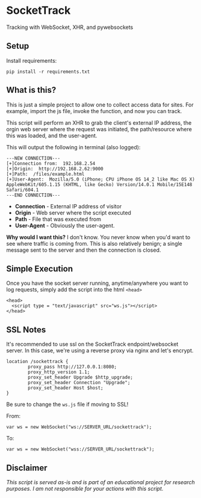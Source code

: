 # SocketTrack

Tracking with WebSocket, XHR, and pywebsockets

## Setup

Install requirements: 

```
pip install -r requirements.txt
```

## What is this?

This is just a simple project to allow one to collect access data for sites. For example, import the js file, invoke the function, and now you can track. 

This script will perform an XHR to grab the client's external IP address, the orgin web server where the request was initiated, the path/resource where this was loaded, and the user-agent. 

This will output the following in terminal (also logged):

```
---NEW CONNECTION---
[+]Connection from:  192.168.2.54
[+]Origin:  http://192.168.2.62:9000
[+]Path:  /files/example.html
[+]User-Agent:  Mozilla/5.0 (iPhone; CPU iPhone OS 14_2 like Mac OS X) AppleWebKit/605.1.15 (KHTML, like Gecko) Version/14.0.1 Mobile/15E148 Safari/604.1
---END CONNECTION---
```

- **Connection** - External IP address of visitor
- **Origin** - Web server where the script executed
- **Path** - File that was executed from
- **User-Agent** - Obviously the user-agent. 

**Why would I want this?** I don't know. You never know when you'd want to see where traffic is coming from. This is also relatively benign; a single message sent to the server and then the connection is closed. 

## Simple Execution

Once you have the socket server running, anytime/anywhere you want to log requests, simply add the script into the html `<head>`

```
<head>
  <script type = "text/javascript" src="ws.js"></script>
</head>
```

## SSL Notes


It's recommended to use ssl on the SocketTrack endpoint/websocket server. In this case, we're using a reverse proxy via nginx and let's encrypt. 

```
location /sockettrack {
		proxy_pass http://127.0.0.1:8080;
        proxy_http_version 1.1;
        proxy_set_header Upgrade $http_upgrade;
        proxy_set_header Connection "Upgrade";
        proxy_set_header Host $host;
}
```

Be sure to change the `ws.js` file if moving to SSL!

From: 

```
var ws = new WebSocket("ws://SERVER_URL/sockettrack");
```

To: 

```
var ws = new WebSocket("wss://SERVER_URL/sockettrack");
```

## Disclaimer

*This script is served as-is and is part of an educational project for research purposes. I am not responsible for your actions with this script.*